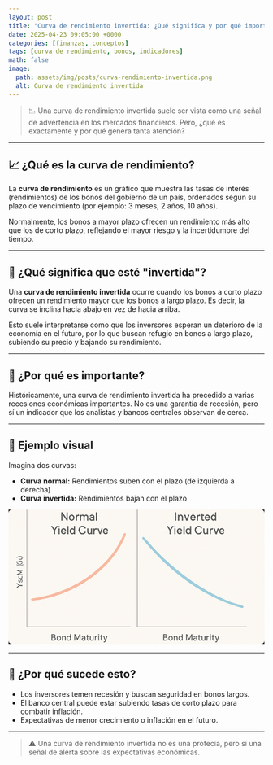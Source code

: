 ```yaml
---
layout: post
title: "Curva de rendimiento invertida: ¿Qué significa y por qué importa?"
date: 2025-04-23 09:05:00 +0000
categories: [finanzas, conceptos]
tags: [curva de rendimiento, bonos, indicadores]
math: false
image:
  path: assets/img/posts/curva-rendimiento-invertida.png
  alt: Curva de rendimiento invertida
---
```


> 📉 Una curva de rendimiento invertida suele ser vista como una señal de advertencia en los mercados financieros. Pero, ¿qué es exactamente y por qué genera tanta atención?

---

## 📈 ¿Qué es la curva de rendimiento?

La **curva de rendimiento** es un gráfico que muestra las tasas de interés (rendimientos) de los bonos del gobierno de un país, ordenados según su plazo de vencimiento (por ejemplo: 3 meses, 2 años, 10 años).

Normalmente, los bonos a mayor plazo ofrecen un rendimiento más alto que los de corto plazo, reflejando el mayor riesgo y la incertidumbre del tiempo.

---

## 🔄 ¿Qué significa que esté "invertida"?

Una **curva de rendimiento invertida** ocurre cuando los bonos a corto plazo ofrecen un rendimiento mayor que los bonos a largo plazo. Es decir, la curva se inclina hacia abajo en vez de hacia arriba.

Esto suele interpretarse como que los inversores esperan un deterioro de la economía en el futuro, por lo que buscan refugio en bonos a largo plazo, subiendo su precio y bajando su rendimiento.

---

## 🚨 ¿Por qué es importante?

Históricamente, una curva de rendimiento invertida ha precedido a varias recesiones económicas importantes. No es una garantía de recesión, pero sí un indicador que los analistas y bancos centrales observan de cerca.

---

## 📝 Ejemplo visual

Imagina dos curvas:
- **Curva normal:** Rendimientos suben con el plazo (de izquierda a derecha)
- **Curva invertida:** Rendimientos bajan con el plazo


![Curva de rendimiento invertida](assets/img/posts/curva-rendimiento-invertida2.png "Curva de rendimiento invertida")

---

## 🔎 ¿Por qué sucede esto?

- Los inversores temen recesión y buscan seguridad en bonos largos.
- El banco central puede estar subiendo tasas de corto plazo para combatir inflación.
- Expectativas de menor crecimiento o inflación en el futuro.

---


> ⚠️ Una curva de rendimiento invertida no es una profecía, pero sí una señal de alerta sobre las expectativas económicas.

